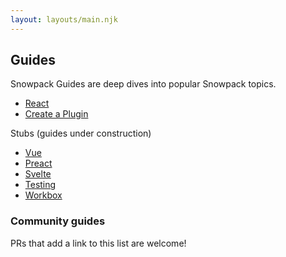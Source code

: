 ```yaml
---
layout: layouts/main.njk
---
```


## Guides

Snowpack Guides are deep dives into popular Snowpack topics.

- [React](/guides/react)
- [Create a Plugin](/guides/plugins)

Stubs (guides under construction)

- [Vue](/guides/vue)
- [Preact](/guides/preact)
- [Svelte](/guides/svelte)
- [Testing](/guides/testing)
- [Workbox](/guides/workbox)

### Community guides

PRs that add a link to this list are welcome!
